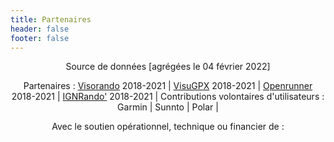 ```yaml
---
title: Partenaires
header: false
footer: false
---
```


<center>

Source de données [agrégées le 04 février 2022]

Partenaires : [Visorando](https://www.visorando.com/) 2018-2021 | [VisuGPX](https://www.visugpx.com/) 2018-2021 | [Openrunner](https://www.openrunner.com/) 2018-2021 | [IGNRando'](https://ignrando.fr/) 2018-2021 |
Contributions volontaires d'utilisateurs : Garmin | Sunnto | Polar | 
 
Avec le soutien opérationnel, technique ou financier de :

</center>

<md-block block="partenaires"></md-block>
